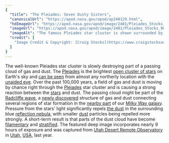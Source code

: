 ```yaml
---
{
  "title": "The Pleiades: Seven Dusty Sisters",
  "canonicalUrl": "https://apod.nasa.gov/apod/ap240129.html",
  "hdImageUrl": "https://apod.nasa.gov/apod/image/2401/Pleiades_Stocks_2048.jpg",
  "imageUrl": "https://apod.nasa.gov/apod/image/2401/Pleiades_Stocks_960.jpg",
  "imageAlt": "The famous Pleiades star cluster is shown surrounded by dust. Dust near the bright stars reflects blue light, but dust further away appears more red. Please see the explanation for more detailed information.",
  "credit": [
    "Image Credit & Copyright: [Craig Stocks](https://www.craigstocksarts.com/resume.html)"
  ]
}
---
```


The well-known Pleiades star cluster is slowly destroying part of a passing cloud of gas and dust. The [Pleiades](https://en.wikipedia.org/wiki/Pleiades) is the brightest [open cluster of stars](https://apod.nasa.gov/apod/open_clusters.html) on Earth's sky and [can be seen](https://apod.nasa.gov/apod/ap130212.html) from almost any northerly location with the [unaided eye](http://www.youtube.com/watch?v=cFVbLnXWn6A). Over the past 100,000 years, a field of gas and dust is moving by chance right through the [Pleiades](https://apod.nasa.gov/apod/ap131122.html) star cluster and is causing a strong reaction between the [stars](https://science.nasa.gov/astrophysics/focus-areas/how-do-stars-form-and-evolve) and dust. The passing cloud might be part of the [Radcliffe wave](https://en.wikipedia.org/wiki/Radcliffe_wave), a [newly discovered](https://youtu.be/VJLl0gaMlGE) structure of gas and dust connecting several regions of star formation in the [nearby part](http://www.atlasoftheuniverse.com/5000lys.html) of our [Milky Way galaxy](https://science.nasa.gov/resource/the-milky-way-galaxy/). Pressure from the stars' light significantly repels [the dust](https://apod.nasa.gov/apod/ap140225.html) in the surrounding blue [reflection nebula](https://apod.nasa.gov/apod/reflection_nebulae.html), with smaller [dust](https://apod.nasa.gov/apod/ap030706.html) particles being repelled more strongly. A short-term result is that parts of the dust cloud have become [filamentary](https://apod.nasa.gov/apod/ap120215.html) and [stratified](https://media.tenor.com/wkbFi2XVi08AAAAC/cat-stack-cat-tower.gif). The featured deep image incorporates nearly 9 hours of exposure and was captured from [Utah Desert Remote Observatory](https://utahdesertremote.com/udro-apod-images/) in [Utah](https://en.wikipedia.org/wiki/Utah), [USA](https://en.wikipedia.org/wiki/United_States), last year.
